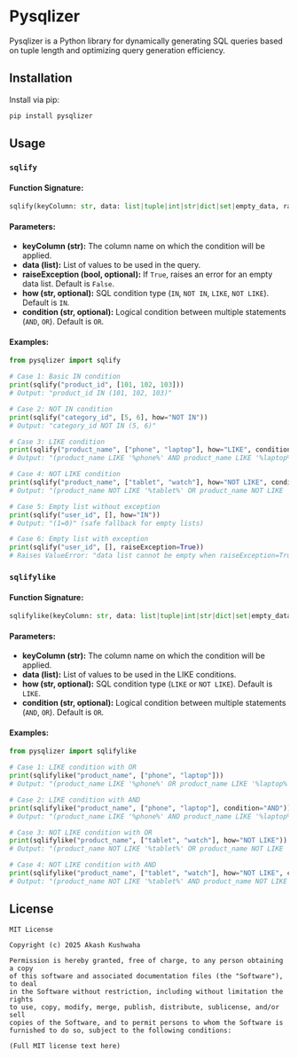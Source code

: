 # Pysqlizer

Pysqlizer is a Python library for dynamically generating SQL queries based on tuple length and optimizing query generation efficiency.

## Installation

Install via pip:
```bash
pip install pysqlizer
```

## Usage

### `sqlify`
#### Function Signature:
```python
sqlify(keyColumn: str, data: list|tuple|int|str|dict|set|empty_data, raiseException: bool = False, how: str = "IN", condition: str = "OR") -> str
```

#### Parameters:
- **keyColumn (str):** The column name on which the condition will be applied.
- **data (list):** List of values to be used in the query.
- **raiseException (bool, optional):** If `True`, raises an error for an empty data list. Default is `False`.
- **how (str, optional):** SQL condition type (`IN`, `NOT IN`, `LIKE`, `NOT LIKE`). Default is `IN`.
- **condition (str, optional):** Logical condition between multiple statements (`AND`, `OR`). Default is `OR`.

#### Examples:
```python
from pysqlizer import sqlify

# Case 1: Basic IN condition
print(sqlify("product_id", [101, 102, 103]))
# Output: "product_id IN (101, 102, 103)"

# Case 2: NOT IN condition
print(sqlify("category_id", [5, 6], how="NOT IN"))
# Output: "category_id NOT IN (5, 6)"

# Case 3: LIKE condition
print(sqlify("product_name", ["phone", "laptop"], how="LIKE", condition="AND"))
# Output: "(product_name LIKE '%phone%' AND product_name LIKE '%laptop%')"

# Case 4: NOT LIKE condition
print(sqlify("product_name", ["tablet", "watch"], how="NOT LIKE", condition="OR"))
# Output: "(product_name NOT LIKE '%tablet%' OR product_name NOT LIKE '%watch%')"

# Case 5: Empty list without exception
print(sqlify("user_id", [], how="IN"))
# Output: "(1=0)" (safe fallback for empty lists)

# Case 6: Empty list with exception
print(sqlify("user_id", [], raiseException=True))
# Raises ValueError: "data list cannot be empty when raiseException=True"
```

### `sqlifylike`
#### Function Signature:
```python
sqlifylike(keyColumn: str, data: list|tuple|int|str|dict|set|empty_data, how: str = "LIKE", condition: str = "OR") -> str
```

#### Parameters:
- **keyColumn (str):** The column name on which the condition will be applied.
- **data (list):** List of values to be used in the LIKE conditions.
- **how (str, optional):** SQL condition type (`LIKE` or `NOT LIKE`). Default is `LIKE`.
- **condition (str, optional):** Logical condition between multiple statements (`AND`, `OR`). Default is `OR`.

#### Examples:
```python
from pysqlizer import sqlifylike

# Case 1: LIKE condition with OR
print(sqlifylike("product_name", ["phone", "laptop"]))
# Output: "(product_name LIKE '%phone%' OR product_name LIKE '%laptop%')"

# Case 2: LIKE condition with AND
print(sqlifylike("product_name", ["phone", "laptop"], condition="AND"))
# Output: "(product_name LIKE '%phone%' AND product_name LIKE '%laptop%')"

# Case 3: NOT LIKE condition with OR
print(sqlifylike("product_name", ["tablet", "watch"], how="NOT LIKE"))
# Output: "(product_name NOT LIKE '%tablet%' OR product_name NOT LIKE '%watch%')"

# Case 4: NOT LIKE condition with AND
print(sqlifylike("product_name", ["tablet", "watch"], how="NOT LIKE", condition="AND"))
# Output: "(product_name NOT LIKE '%tablet%' AND product_name NOT LIKE '%watch%')"
```

## License

```
MIT License

Copyright (c) 2025 Akash Kushwaha

Permission is hereby granted, free of charge, to any person obtaining a copy
of this software and associated documentation files (the "Software"), to deal
in the Software without restriction, including without limitation the rights
to use, copy, modify, merge, publish, distribute, sublicense, and/or sell
copies of the Software, and to permit persons to whom the Software is
furnished to do so, subject to the following conditions:

(Full MIT license text here)
